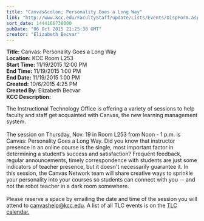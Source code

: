 ```yaml
---
title: "Canvas&colon; Personality Goes a Long Way"
link: "http://www.kcc.edu/FacultyStaff/update/Lists/Events/DispForm.aspx?ID=881"
sort_date: 1444166738000
pubDate: "06 Oct 2015 21:25:38 GMT"
creator: "Elizabeth Becvar"
---
```


<div><b>Title:</b> Canvas: Personality Goes a Long Way</div>
<div><b>Location:</b> KCC Room L253</div>
<div><b>Start Time:</b> 11/19/2015 12:00 PM</div>
<div><b>End Time:</b> 11/19/2015 1:00 PM</div>
<div><b>End Date:</b> 11/19/2015 1:00 PM</div>
<div><b>Created:</b> 10/6/2015 4:25 PM</div>
<div><b>Created By:</b> Elizabeth Becvar</div>
<div><b>KCC Description:</b> <div class="ExternalClass097962E7E317404097D6FE3598D6C6B6"><p>​​The Instructional Technology Office is offering a variety of sessions to help faculty and staff get acquainted with Canvas, the new learning management system. <br /><br />The session on Thursday, Nov. 19 in Room L253 from Noon - 1 p.m. is Canvas: Personality Goes a Long Way. Did you know that instructor presence in an online course is the single, most important factor in determining a student’s success and satisfaction? Frequent feedback, regular announcements, timely correspondence with students are just some indicators of teacher presence, but it doesn't necessarily guarantee it. In this session, the Canvas Network team will share creative ways to sprinkle your personality into your courses so students can connect with you -- and not the robot teacher in a dark room somewhere.<br /><br />Please reserve a space by emailing the date and time of the session you will attend to <a href="mailto:canvashelp@kcc.edu">canvashelp@kcc.edu</a>. A list of all TLC events is on the <a href="/FacultyStaff/departments/ktlc/Pages/tlc-calendar.aspx">TLC calendar.</a><br /> </p></div></div>
